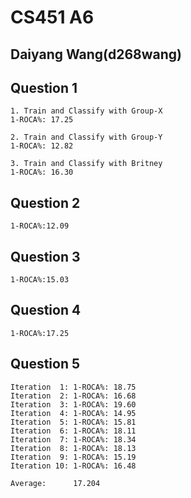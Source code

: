 # CS451 A6
## Daiyang Wang(d268wang)

## Question 1
```
1. Train and Classify with Group-X
1-ROCA%: 17.25

2. Train and Classify with Group-Y
1-ROCA%: 12.82

3. Train and Classify with Britney
1-ROCA%: 16.30
```
## Question 2
```
1-ROCA%:12.09
```
## Question 3
```
1-ROCA%:15.03
```
## Question 4
```
1-ROCA%:17.25
```
## Question 5
```
Iteration  1: 1-ROCA%: 18.75
Iteration  2: 1-ROCA%: 16.68
Iteration  3: 1-ROCA%: 19.60 
Iteration  4: 1-ROCA%: 14.95 
Iteration  5: 1-ROCA%: 15.81 
Iteration  6: 1-ROCA%: 18.11 
Iteration  7: 1-ROCA%: 18.34 
Iteration  8: 1-ROCA%: 18.13 
Iteration  9: 1-ROCA%: 15.19 
Iteration 10: 1-ROCA%: 16.48 

Average:      17.204
```
